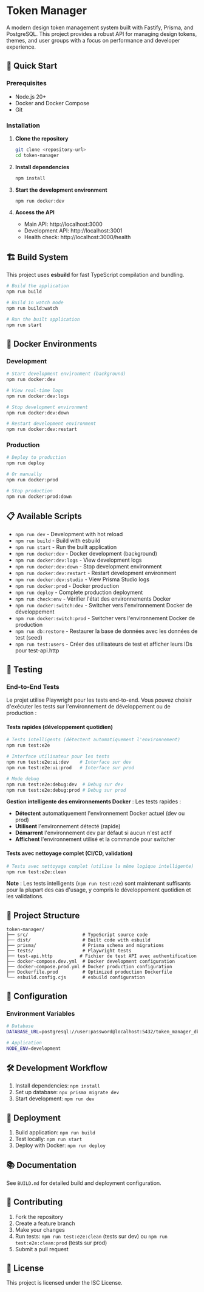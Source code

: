# Token Manager

A modern design token management system built with Fastify, Prisma, and PostgreSQL. This project provides a robust API for managing design tokens, themes, and user groups with a focus on performance and developer experience.

## 🚀 Quick Start

### Prerequisites

- Node.js 20+
- Docker and Docker Compose
- Git

### Installation

1. **Clone the repository**

   ```bash
   git clone <repository-url>
   cd token-manager
   ```

2. **Install dependencies**

   ```bash
   npm install
   ```

3. **Start the development environment**

   ```bash
   npm run docker:dev
   ```

4. **Access the API**
   - Main API: http://localhost:3000
   - Development API: http://localhost:3001
   - Health check: http://localhost:3000/health

## 🏗️ Build System

This project uses **esbuild** for fast TypeScript compilation and bundling.

```bash
# Build the application
npm run build

# Build in watch mode
npm run build:watch

# Run the built application
npm run start
```

## 🐳 Docker Environments

### Development

```bash
# Start development environment (background)
npm run docker:dev

# View real-time logs
npm run docker:dev:logs

# Stop development environment
npm run docker:dev:down

# Restart development environment
npm run docker:dev:restart
```

### Production

```bash
# Deploy to production
npm run deploy

# Or manually
npm run docker:prod

# Stop production
npm run docker:prod:down
```

## 📋 Available Scripts

- `npm run dev` - Development with hot reload
- `npm run build` - Build with esbuild
- `npm run start` - Run the built application
- `npm run docker:dev` - Docker development (background)
- `npm run docker:dev:logs` - View development logs
- `npm run docker:dev:down` - Stop development environment
- `npm run docker:dev:restart` - Restart development environment
- `npm run docker:dev:studio` - View Prisma Studio logs
- `npm run docker:prod` - Docker production
- `npm run deploy` - Complete production deployment
- `npm run check:env` - Vérifier l'état des environnements Docker
- `npm run docker:switch:dev` - Switcher vers l'environnement Docker de développement
- `npm run docker:switch:prod` - Switcher vers l'environnement Docker de production
- `npm run db:restore` - Restaurer la base de données avec les données de test (seed)
- `npm run test:users` - Créer des utilisateurs de test et afficher leurs IDs pour test-api.http

## 🧪 Testing

### End-to-End Tests

Le projet utilise Playwright pour les tests end-to-end. Vous pouvez choisir d'exécuter les tests sur l'environnement de développement ou de production :

#### Tests rapides (développement quotidien)

```bash
# Tests intelligents (détectent automatiquement l'environnement)
npm run test:e2e

# Interface utilisateur pour les tests
npm run test:e2e:ui:dev    # Interface sur dev
npm run test:e2e:ui:prod   # Interface sur prod

# Mode debug
npm run test:e2e:debug:dev  # Debug sur dev
npm run test:e2e:debug:prod # Debug sur prod
```

**Gestion intelligente des environnements Docker** : Les tests rapides :

- **Détectent** automatiquement l'environnement Docker actuel (dev ou prod)
- **Utilisent** l'environnement détecté (rapide)
- **Démarrent** l'environnement dev par défaut si aucun n'est actif
- **Affichent** l'environnement utilisé et la commande pour switcher

#### Tests avec nettoyage complet (CI/CD, validation)

```bash
# Tests avec nettoyage complet (utilise la même logique intelligente)
npm run test:e2e:clean
```

**Note** : Les tests intelligents (`npm run test:e2e`) sont maintenant suffisants pour la plupart des cas d'usage, y compris le développement quotidien et les validations.

## 📁 Project Structure

```
token-manager/
├── src/                    # TypeScript source code
├── dist/                   # Built code with esbuild
├── prisma/                 # Prisma schema and migrations
├── tests/                  # Playwright tests
├── test-api.http          # Fichier de test API avec authentification
├── docker-compose.dev.yml  # Docker development configuration
├── docker-compose.prod.yml # Docker production configuration
├── Dockerfile.prod         # Optimized production Dockerfile
└── esbuild.config.cjs      # esbuild configuration
```

## 🔧 Configuration

### Environment Variables

```bash
# Database
DATABASE_URL=postgresql://user:password@localhost:5432/token_manager_db

# Application
NODE_ENV=development
```

## 🛠️ Development Workflow

1. Install dependencies: `npm install`
2. Set up database: `npx prisma migrate dev`
3. Start development: `npm run dev`

## 🚀 Deployment

1. Build application: `npm run build`
2. Test locally: `npm run start`
3. Deploy with Docker: `npm run deploy`

## 📚 Documentation

See `BUILD.md` for detailed build and deployment configuration.

## 🤝 Contributing

1. Fork the repository
2. Create a feature branch
3. Make your changes
4. Run tests: `npm run test:e2e:clean` (tests sur dev) ou `npm run test:e2e:clean:prod` (tests sur prod)
5. Submit a pull request

## 📄 License

This project is licensed under the ISC License.
